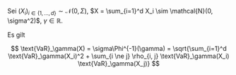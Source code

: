 Sei $(X_i)_{i \in \{ 1, \dots, d \}} \sim \mathcal{N}(0, \Sigma)$, $X = \sum_{i=1}^d X_i \sim \mathcal{N}(0, \sigma^2)$, $\gamma \in \mathbb{R}$.

Es gilt

$$
	\text{VaR}_\gamma(X) = \sigma\Phi^{-1}(\gamma) = \sqrt{\sum_{i=1}^d \text{VaR}_\gamma(X_i)^2 + \sum_{i \ne j} \rho_{i, j} \text{VaR}_\gamma(X_i) \text{VaR}_\gamma(X_j)}
$$